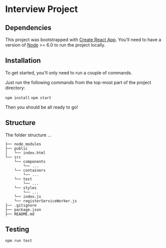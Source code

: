 # Interview Project

## Dependencies

This project was bootstrapped with [Create React App](https://github.com/facebookincubator/create-react-app). You'll need to have a version of [Node](https://nodejs.org/en/) >= 6.0 to run the project locally.

## Installation

To get started, you'll only need to run a couple of commands.

Just run the following commands from the top-most part of the project directory:

`npm install`
`npm start`

Then you should be all ready to go!

## Structure

The folder structure ...

```
├── node_modules
├── public
│   └── index.html
└── src
    └── components
        └── ...
    └── containers
        └── ...
    └── test
        └── ...
    └── styles
        └── ...
    └── index.js
    └── registerServiceWorker.js
├── .gitignore
├── package.json
├── README.md
```

## Testing

`npm run test`